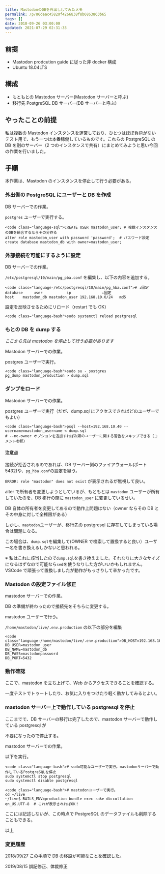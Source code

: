 ```yaml
---
title: MastodonのDBを外出ししてみたメモ
permalink: /p/86deac45820f4266838f8b6863863b65
tags: []
date: 2018-09-26 03:00:00
updated: 2021-07-29 02:31:33
---
```


## 前提

- Mastodon prodcution guide に従った非 docker 構成
- Ubuntu 18.04LTS

## 構成

- もともとの Mastodon サーバー(Mastodon サーバーと呼ぶ)
- 移行先 PostgreSQL DB サーバー(DB サーバーと呼ぶ）

## やったことの前提

私は複数の Mastodon インスタンスを運営しており、ひとつはほぼ負荷がないテスト用で、もう一つは本番稼働しているものです。これらの PostgreSQL の DB を別のサーバー（2 つのインスタンスで共有）にまとめてみようと思い今回の作業を行いました。

## 手順

本作業は、Mastodon のインスタンスを停止して行う必要がある。

### 外出側の PostgreSQL にユーザーと DB を作成

DB サーバーでの作業。

`postgres` ユーザーで実行する。

```
<code class="language-sql">CREATE USER mastodon_user; # 複数インスタンスのDBを統合するならその分作る
alter role mastodon_user with password 'password';  # パスワード設定
create database mastodon_db with owner=mastodon_user;
```

### 外部接続を可能にするように設定

DB サーバーでの作業。

`/etc/postgresql/10/main/pg_pba.conf` を編集し、以下の内容を追加する。

```
<code class="language-/etc/postgresql/10/main/pg_hba.conf"># ↓固定 database     user           ip              ↓固定
host    mastodon_db mastodon_user 192.168.10.0/24   md5
```

設定を反映させるためにリロード（restart でも OK）

```
<code class="language-bash">sudo systemctl reload postgresql
```

### もとの DB を dump する

_ここから先は mastodon を停止して行う必要があります_

Mastodon サーバーでの作業。

postgres ユーザーで実行。

```
<code class="language-bash">sudo su - postgres
pg_dump mastodon_production > dump.sql
```

### ダンプをロード

Mastodon サーバーでの作業。

postgres ユーザーで実行（だが、dump.sql にアクセスできればどのユーザーでもよい）

```
<code class="language-bash">psql --host=192.168.10.40 --username=mastodon_username < dump.sql
# --no-owner オプションを追加すれば次項のユーザーに関する警告をスキップできる（コメント参照）
```

#### 注意点

接続が拒否されるのであれば、DB サーバー側のファイアウォール(ポート 5432)や、`pg_hba.conf`の設定を疑う。

`ERROR: role "mastodon" does not exist` が表示されるが無視して良い。

alter で所有者を変更しようとしているが、もともとは `mastodon` ユーザーが所有していたのを、DB 移行の際に `mastodon_user` に変更しているせい。

DB 自体の所有者を変更してあるので動作上問題はない（owner ならその DB とその中身に対して全権限がある）

しかし、`mastodon`ユーザーが、移行先の postgresql に存在してしまっている場合は問題になる。

この場合は、`dump.sql`を編集して(OWNER で検索して置換すると良い）ユーザー名を書き換えるしかないと思われる。

※ 私はこれに該当したので`dump.sql`を書き換えました。それなりに大きなサイズになるはずなので可能なら`sed`を使うなりした方がいいかもしれません。VSCode で頑張って置換しましたが動作がもっさりして辛かったです。

### Mastodon の設定ファイル修正

mastodon サーバーでの作業。

DB の準備が終わったので接続先をそちらに変更する。

mastodon ユーザーで行う。

`/home/mastodon/live/.env.production` の以下の部分を編集

```
<code class="language-/home/mastodon/live/.env.production">DB_HOST=192.168.10.40
DB_USER=mastodon_user
DB_NAME=mastodon_db
DB_PASS=mastodonpassword
DB_PORT=5432
```

### 動作確認

ここで、mastodon を立ち上げて、Web からアクセスできることを確認する。

一度テストでトゥートしたり、お気に入りをつけたり軽く動かしてみるとよい。

### mastodon サーバー上で動作している postgresql を停止

ここまでで、DB サーバーの移行は完了したので、mastodon サーバーで動作している postgresql が

不要になったので停止する。

mastodon サーバーでの作業。

以下を実行。

```
<code class="language-bash"># sudo可能なユーザーで実行。mastodonサーバーで動作しているPostgreSQLを停止
sudo systemctl stop postgresql
sudo systemctl disable postgresql
```

```
<code class="language-bash"># mastodonユーザーで実行。
cd ~/live
~/live$ RAILS_ENV=production bundle exec rake db:collation
en_US.UTF-8  # これが表示されればOK！
```

ここには記述しないが、この時点で PostgreSQL のデータファイルも削除することもできる。

以上

### 変更履歴

2018/09/27 この手順で DB の移設が可能なことを確認した。

2019/08/15 誤記修正、体裁修正
